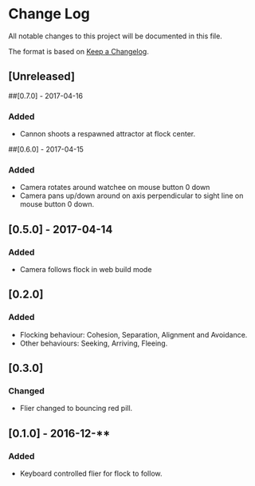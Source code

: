 # Change Log
All notable changes to this project will be documented in this file.

The format is based on [Keep a Changelog](http://keepachangelog.com/).

## [Unreleased]

##[0.7.0] - 2017-04-16
### Added
- Cannon shoots a respawned attractor at flock center.

##[0.6.0] - 2017-04-15
### Added
- Camera rotates around watchee on mouse button 0 down
- Camera pans up/down around on axis perpendicular to sight line on mouse button 0 down.

## [0.5.0] - 2017-04-14
### Added
- Camera follows flock in web build mode

## [0.2.0]
### Added
- Flocking behaviour: Cohesion, Separation, Alignment and Avoidance.
- Other behaviours: Seeking, Arriving, Fleeing.

## [0.3.0]
### Changed
- Flier changed to bouncing red pill.

## [0.1.0] - 2016-12-**
### Added
- Keyboard controlled flier for flock to follow.